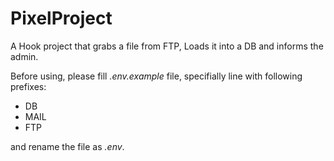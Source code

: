 # PixelProject
A Hook project that grabs a file from FTP, Loads it into a DB and informs the admin.

Before using, please fill <i>.env.example</i> file, specifially line with following prefixes:
<ul>
    <li>DB</li>
    <li>MAIL</li>
    <li>FTP</li>
</ul>

and rename the file as <i>.env</i>.
